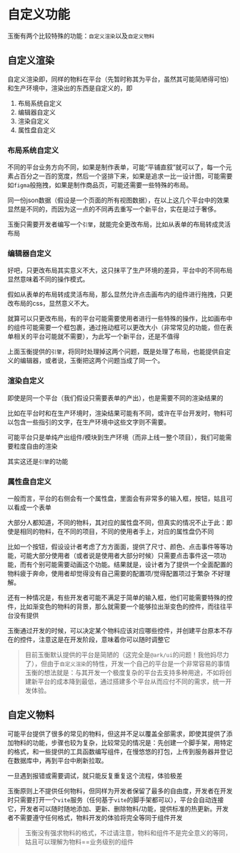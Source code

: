 # 自定义功能

  玉衡有两个比较特殊的功能：`自定义渲染`以及`自定义物料`

 ## 自定义渲染
 自定义渲染即，同样的物料在平台（先暂时称其为平台，虽然其可能简陋得可怕）和生产环境中，渲染出的东西是自定义的，即
 1. 布局系统自定义
 2. 编辑器自定义
 3. 渲染自定义
 4. 属性盘自定义

 ### 布局系统自定义
 不同的平台业务方向不同，如果是制作表单，可能“平铺直叙”就可以了，每一个元素占百分之一百的宽度，然后一个竖排下来，如果是追求一比一设计图，可能需要如`figma`般拖拽，如果是制作商品页，可能还需要一些特殊的布局。

 同一份json数据（假设是一个页面的所有视图数据），在以上这几个平台中的效果显然是不同的，而因为这一点的不同再去重写一个新平台，实在是过于奢侈。

 玉衡只需要开发者编写一个`引擎`，就能完全更改布局，比如从表单的布局转成灵活布局

 ### 编辑器自定义
 好吧，只更改布局其实意义不大，这只抹平了生产环境的差异，平台中的不同布局显然意味着不同的操作模式。
 
 假如从表单的布局转成灵活布局，那么显然允许点击画布内的组件进行拖拽，只更改布局的css，显然意义不大。

 就算可以只更改布局，有的平台可能需要使用者进行一些特殊的操作，比如画布中的组件可能需要一个框包裹，通过拖动框可以更改大小（非常常见的功能，但在表单相关的平台可能就不需要），为此写一个新平台，还是不值得

 上面玉衡提供的`引擎`，将同时处理掉这两个问题，既是处理了布局，也能提供自定义的编辑器，或者说，玉衡把这两个问题当成了同一个。


 ### 渲染自定义
 即使是同一个平台（我们假设只需要表单的产出），也是需要不同的渲染结果的

 比如在平台时和在生产环境时，渲染结果可能有不同，或许在平台开发时，物料可以包含一些指引的文字，在生产环境中这些文字则不需要。

 可能平台只是单纯产出组件/模块到生产环境（而非上线一整个项目），我们可能需要粒度自由的渲染

 其实这还是`引擎`的功能

 ### 属性盘自定义
一般而言，平台的右侧会有一个属性盘，里面会有非常多的输入框，按钮，姑且可以看成一个表单

大部分人都知道，不同的物料，其对应的属性盘不同，但真实的情况不止于此：即使是相同的物料，在不同的项目，不同的使用者手上，对应的属性盘仍不同

比如一个按钮，假设设计者考虑了方方面面，提供了尺寸、颜色、点击事件等等功能，可能大部分使用者（或者说是使用者大部分时候）只需要点击事件这一项功能，而有个别可能需要动画这个功能。结果就是，设计者为了提供一个全面配置的物料疲于奔命，使用者却觉得没有自己需要的配置项/觉得配置项过于繁杂
不好理解。

还有一种情况是，有些开发者可能不满足于简单的输入框，他们可能需要特殊的控件，比如渐变色的物料的背景，那么就需要一个能够拉出渐变色的控件，而往往平台没有提供

玉衡通过开发的时候，可以决定某个物料应该对应哪些控件，并创建平台原本不存在的控件，注意这是在开发阶段，意味着你可以随时调整它

> 目前玉衡默认提供的平台是简陋的（这完全是`@ark/ui`的问题！我他妈尽力了），但由于`自定义渲染`的特性，开发一个自己的平台是一个非常容易的事情
> 玉衡的想法就是：与其开发一个极度复杂的平台去支持多种用途，不如将创建新平台的成本降到最低，通过搭建多个平台从而应付不同的需求，统一开发体验。
 
 ## 自定义物料
 可能平台提供了很多的常见的物料，但这并不足以覆盖全部需求，即使其提供了添加物料的功能，步骤也较为复杂，比较常见的情况是：先创建一个脚手架，用特定的格式，和一些提供的工具函数编写组件，在慢悠悠的打包，上传到服务器并登记在数据库中，再到平台中刷新拉取。

 一旦遇到报错或需要调试，就只能反复重复这个流程，体验极差

 玉衡原则上不提供任何物料，但同样为开发者保留了最多的自由度，开发者在开发时只需要打开一个`vite`服务（任何基于`vite`的脚手架都可以），平台会自动连接它，开发者可以随时随地添加、更新、删除物料/功能，提供标准的热更新。开发者不需要遵守任何格式，物料开发的体验将完全等同于组件开发

> 玉衡没有强求物料的格式，不过请注意，物料和组件不是完全意义的等同，姑且可以理解为物料==业务级别的组件




